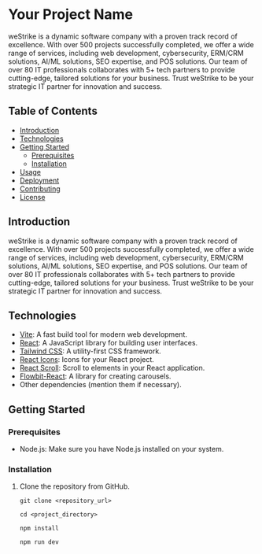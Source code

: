 # Your Project Name

weStrike is a dynamic software company with a proven track record
of excellence. With over 500 projects successfully completed, we
offer a wide range of services, including web development,
cybersecurity, ERM/CRM solutions, AI/ML solutions, SEO expertise,
and POS solutions. Our team of over 80 IT professionals
collaborates with 5+ tech partners to provide cutting-edge,
tailored solutions for your business. Trust weStrike to be your
strategic IT partner for innovation and success.

## Table of Contents

- [Introduction](#introduction)
- [Technologies](#technologies)
- [Getting Started](#getting-started)
  - [Prerequisites](#prerequisites)
  - [Installation](#installation)
- [Usage](#usage)
- [Deployment](#deployment)
- [Contributing](#contributing)
- [License](#license)

## Introduction

weStrike is a dynamic software company with a proven track record
of excellence. With over 500 projects successfully completed, we
offer a wide range of services, including web development,
cybersecurity, ERM/CRM solutions, AI/ML solutions, SEO expertise,
and POS solutions. Our team of over 80 IT professionals
collaborates with 5+ tech partners to provide cutting-edge,
tailored solutions for your business. Trust weStrike to be your
strategic IT partner for innovation and success.

## Technologies

- [Vite](https://vitejs.dev/): A fast build tool for modern web development.
- [React](https://reactjs.org/): A JavaScript library for building user interfaces.
- [Tailwind CSS](https://tailwindcss.com/): A utility-first CSS framework.
- [React Icons](https://react-icons.github.io/react-icons/): Icons for your React project.
- [React Scroll](https://www.npmjs.com/package/react-scroll): Scroll to elements in your React application.
- [Flowbit-React](https://www.npmjs.com/package/flowbit-react): A library for creating carousels.
- Other dependencies (mention them if necessary).

## Getting Started

### Prerequisites

- Node.js: Make sure you have Node.js installed on your system.

### Installation

1. Clone the repository from GitHub.

   ```shell
   git clone <repository_url>
   ```

   ```shell
   cd <project_directory>
   ```

   ```shell
   npm install
   ```

   ```shell
   npm run dev
   ```
